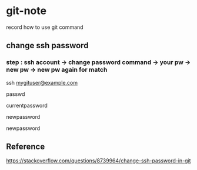 # git-note
record how to use git command

## change ssh password
### step : ssh account -> change password command -> your pw -> new pw -> new pw again for match
ssh mygituser@example.com

passwd

currentpassword

newpassword

newpassword

## Reference
https://stackoverflow.com/questions/8739964/change-ssh-password-in-git
